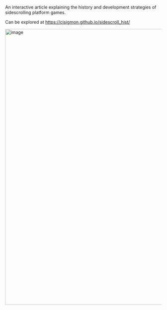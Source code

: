 An interactive article explaining the history and development strategies of sidescrolling platform games.

Can be explored at https://cjsigmon.github.io/sidescroll_hist/

<img width="1671" height="888" alt="image" src="https://github.com/user-attachments/assets/849f4c84-a5d7-45ef-bdc5-56f048aa927c" />
